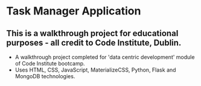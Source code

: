 # Task Manager Application

## This is a walkthrough project for educational purposes - all credit to Code Institute, Dublin. 

* A walkthrough project completed for 'data centric development' module of Code Institute bootcamp.
* Uses HTML, CSS, JavaScript, MaterializeCSS, Python, Flask and MongoDB technologies.